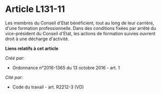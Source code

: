 # Article L131-11

Les membres du Conseil d'Etat bénéficient, tout au long de leur carrière, d'une formation professionnelle. Dans des
conditions fixées par arrêté du vice-président du Conseil d'Etat, les actions de formation suivies ouvrent droit à une
décharge d'activité.

**Liens relatifs à cet article**

_Créé par_:

  - Ordonnance n°2016-1365 du 13 octobre 2016 - art. 1

_Cité par_:

  - Code du travail - art. R2212-3 (VD)
